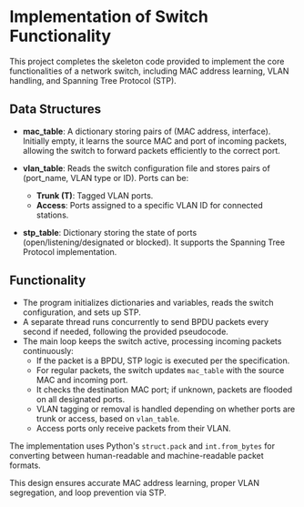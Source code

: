 # Implementation of Switch Functionality

This project completes the skeleton code provided to implement the core functionalities of a network switch, including MAC address learning, VLAN handling, and Spanning Tree Protocol (STP).

## Data Structures

- **mac_table**: A dictionary storing pairs of (MAC address, interface). Initially empty, it learns the source MAC and port of incoming packets, allowing the switch to forward packets efficiently to the correct port.

- **vlan_table**: Reads the switch configuration file and stores pairs of (port_name, VLAN type or ID). Ports can be:
  - **Trunk (T)**: Tagged VLAN ports.
  - **Access**: Ports assigned to a specific VLAN ID for connected stations.

- **stp_table**: Dictionary storing the state of ports (open/listening/designated or blocked). It supports the Spanning Tree Protocol implementation.

## Functionality

- The program initializes dictionaries and variables, reads the switch configuration, and sets up STP.
- A separate thread runs concurrently to send BPDU packets every second if needed, following the provided pseudocode.
- The main loop keeps the switch active, processing incoming packets continuously:
  - If the packet is a BPDU, STP logic is executed per the specification.
  - For regular packets, the switch updates `mac_table` with the source MAC and incoming port.
  - It checks the destination MAC port; if unknown, packets are flooded on all designated ports.
  - VLAN tagging or removal is handled depending on whether ports are trunk or access, based on `vlan_table`.
  - Access ports only receive packets from their VLAN.

The implementation uses Python's `struct.pack` and `int.from_bytes` for converting between human-readable and machine-readable packet formats.

This design ensures accurate MAC address learning, proper VLAN segregation, and loop prevention via STP.
